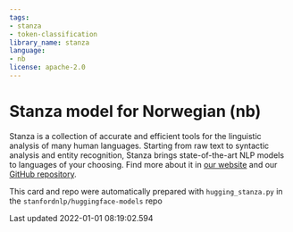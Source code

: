 ```yaml
---
tags:
- stanza
- token-classification
library_name: stanza
language:
- nb
license: apache-2.0
---
```

# Stanza model for Norwegian (nb)
Stanza is a collection of accurate and efficient tools for the linguistic analysis of many human languages. Starting from raw text to syntactic analysis and entity recognition, Stanza brings state-of-the-art NLP models to languages of your choosing.
Find more about it in [our website](https://stanfordnlp.github.io/stanza) and our [GitHub repository](https://github.com/stanfordnlp/stanza).

This card and repo were automatically prepared with `hugging_stanza.py` in the `stanfordnlp/huggingface-models` repo

Last updated 2022-01-01 08:19:02.594
